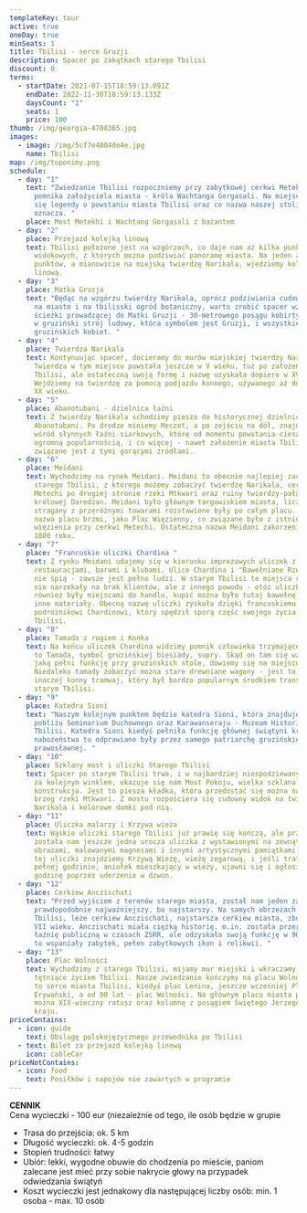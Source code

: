 ```yaml
---
templateKey: tour
active: true
oneDay: true
minSeats: 1
title: Tbilisi - serce Gruzji
description: Spacer po zakątkach starego Tbilisi
discount: 0
terms:
  - startDate: 2021-07-15T18:59:13.091Z
    endDate: 2022-11-30T18:59:13.133Z
    daysCount: "1"
    seats: 1
    price: 100
thumb: /img/georgia-4708365.jpg
images:
  - image: /img/5cf7e4804de4e.jpg
    name: Tbilisi
map: /img/toponimy.png
schedule:
  - day: "1"
    text: "Zwiedzanie Tbilisi rozpoczniemy przy zabytkowej cerkwi Metekhi, tuż obok
      pomnika założyciela miasta - króla Wachtanga Gorgasali. Na miejscu dowiemy
      się legendy o powstaniu miasta Tbilisi oraz co nazwa naszej stolicy
      oznacza. "
    place: Most Metekhi i Wachtang Gorgasali z bażantem
  - day: "2"
    place: Przejazd kolejką linową
    text: Tbilisi położone jest na wzgórzach, co daje nam aż kilka punktów
      widokowych, z których można podziwiać panoramę miasta. Na jeden z takich
      punktów, a mianowicie na miejską twierdzę Narikala, wjedziemy kolejką
      linową.
  - day: "3"
    place: Matka Gruzja
    text: "Będąc na wzgórzu twierdzy Narikala, oprócz podziwiania cudownych widoków
      na miasto i na tbilisski ogród botaniczny, warto zrobić spacer wzdłuż
      ścieżki prowadzącej do Matki Gruzji - 30-metrowego posągu kobirty ubranej
      w gruziński strój ludowy, która symbolem jest Gruzji, i wszystkich
      gruzińskich kobiet. "
  - day: "4"
    place: Twierdza Narikala
    text: Kontynuując spacer, docieramy do murów miejskiej twierdzy Narikala.
      Twierdza w tym miejscu powstała jeszcze w V wieku, tuż po założeniu miasta
      Tbilisi, ale ostateczną swoją formę i nazwę uzyskała dopiero w XVI-XVII.
      Wejdziemy na twierdzę za pomocą podjazdu konnego, używanego aż do początku
      XX wieku.
  - day: "5"
    place: Abanotubani - dzielnica łaźni
    text: Z twierdzy Narikala schodzimy pieszo do historycznej dzielnicy łaźni
      Abanotubani. Po drodze miniemy Meczet, a po zejściu na dół, znajdziemy się
      wśród słynnych łaźni siarkowych, które od momentu powstania cieszą się
      ogromną popularnością, i co więcej - nawet założenie miasta Tbilisi
      związane jest z tymi gorącymi źródłami.
  - day: "6"
    place: Meidani
    text: Wychodzimy na rynek Meidani. Meidani to obecnie najlepiej zachowany plac
      starego Tbilisi, z którego możemy zobaczyć twierdzę Narikala, cerkiew
      Metechi po drugiej stronie rzeki Mtkwari oraz ruiny twierdzy-pałacu
      królowej Daredżan. Meidani było głównym targowiskiem miasta, liczne
      stragany z przeróżnymi towarami rozstawione były po całym placu. Stara
      nazwa placu brzmi, jako Plac Więzienny, co związane było z istnieniem
      więzienia przy cerkwi Metechi. Ostateczna nazwa Meidani zakorzeniła się w
      1800 roku.
  - day: "7"
    place: "Francuskie uliczki Chardina "
    text: Z rynku Meidani udajemy się w kierunku imprezowych uliczek z wieloma
      restauracjami, barami i klubami. Ulice Chardina i "Bawełniane Rzędy" nigdy
      nie śpią - zawsze jest pełno ludzi. W starym Tbilisi te miejsca również
      nie narzekały na brak klientów, ale z innego powodu - otóż uliczki te
      również były miejscami do handlu, kupić można było tutaj bawełnę, wełnę i
      inne materiały. Obecną nazwę uliczki zyskała dzięki francuskiemu
      podróżnikowi Chardinowi, który spędził sporą część swojego życia właśnie w
      Tbilisi.
  - day: "8"
    place: Tamada z rogiem i Konka
    text: Na końcu uliczek Chardina widzimy pomnik człowieka trzymającego róg. Jest
      to Tamada, symbol gruzińskiej biesiady, supry. Skąd on tam się wziął i
      jaką pełni funkcję przy gruzińskich stole, dowiemy się na miejscu.
      Niedaleko tamady zobaczyć można stare drewniane wagony - jest to "konka",
      inaczej konny tramwaj, który był bardzo popularnym środkiem transportu w
      starym Tbilisi.
  - day: "9"
    place: Katedra Sioni
    text: "Naszym kolejnym punktem będzie katedra Sioni, która znajduje się w
      pobliżu Seminarium Duchownego oraz Karawanseraju - Muzeum Historii Miasta
      Tbilisi. Katedra Sioni kiedyś pełniła funkcję głównej świątyni kraju i
      nabożeństwa tu odprawiane były przez samego patriarchę gruzińskiej cerkwi
      prawosławnej. "
  - day: "10"
    place: Szklany most i uliczki Starego Tbilisi
    text: Spacer po starym Tbilisi trwa, i w najbardziej niespodziewanym momencie,
      za kolejnym winklem, ukazuje się nam Most Pokoju, wielka szklana
      konstrukcja. Jest to piesza kładka, która przedostać się można na drugi
      brzeg rzeki Mtkwari. Z mostu rozpościera się cudowny widok na twierdzę
      Narikala i kolorowe domki pod nią.
  - day: "11"
    place: Uliczka malarzy i Krzywa wieża
    text: Wąskie uliczki starego Tbilisi już prawię się kończą, ale przed końcem,
      została nam jeszcze jedna urocza uliczka z wystawionymi na zewnątrz
      obrazami, malowanymi magnesami i innymi artystycznymi pamiątkami. Na końcu
      tej uliczki znajdziemy Krzywą Wieżę, wieżę zegarową, i jeśli trafimy tam o
      pełnej godzinie, aniołek mieszkający w wieży, ujawni się i ogłosi nam
      godzinę poprzez uderzenie w dzwon.
  - day: "12"
    place: Cerkiew Anczischati
    text: "Przed wyjściem z terenów starego miasta, został nam jeden zabytek,
      prawdopodobnie najważniejszy, bo najstarszy. Na samych obrzeżach starego
      Tbilisi, leże cerkiew Anczischati, najstarsza cerkiew miasta, zbudowana w
      VII wieku. Anczischati miała ciężką historię. m.in. została przerobiona na
      łaźnię publiczną w czasach ZSRR, ale odzyskała swoją funkcję w 90'. Jest
      to wspaniały zabytek, pełen zabytkowych ikon i relikwii. "
  - day: "13"
    place: Plac Wolności
    text: Wychodzimy z starego Tbilisi, mijamy mur miejski i wkraczamy w nowoczesne,
      tętniące życiem Tbilisi. Nasze zwiedzanie kończymy na placu Wolności. Jest
      to serce miasta Tbilisi, kiedyś plac Lenina, jeszcze wcześniej Plac
      Erywański, a od 90 lat - plac Wolności. Na głównym placu miasta podziwiać
      można XIX-wieczny ratusz oraz kolumnę z posągiem Świętego Jerzego, patrona
      kraju.
priceContains:
  - icon: guide
    text: Obslugę polskojęzycznego przewodnika po Tbilisi
  - text: Bilet za przejazd kolejką linową
    icon: cableCar
priceNotContains:
  - icon: food
    text: Posiłków i napojów nie zawartych w programie
---
```

**CENNIK**\
Cena wycieczki - 100 eur (niezależnie od tego, ile osób będzie w grupie

* Trasa do przejścia: ok. 5 km 
* Długość wycieczki: ok. 4-5 godzin 
* Stopień trudności: łatwy 
* Ubiór: lekki, wygodne obuwie do chodzenia po mieście, paniom zalecane jest mieć przy sobie nakrycie głowy na przypadek odwiedzania świątyń 
* Koszt wycieczki jest jednakowy dla następującej liczby osób: min. 1 osoba - max. 10 osób